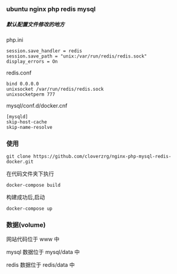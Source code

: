 ### ubuntu nginx php redis mysql

##### 默认配置文件修改的地方

php.ini
```
session.save_handler = redis
session.save_path = "unix:/var/run/redis/redis.sock"
display_errors = On
```

redis.conf
```
bind 0.0.0.0
unixsocket /var/run/redis/redis.sock
unixsocketperm 777
```

mysql/conf.d/docker.cnf
```
[mysqld]
skip-host-cache
skip-name-resolve
```

### 使用

`git clone https://github.com/cloverzrg/nginx-php-mysql-redis-docker.git`

在代码文件夹下执行

`docker-compose build`

构建成功后,启动

`docker-compose up`

### 数据(volume)
网站代码位于 www 中

mysql 数据位于 mysql/data 中

redis 数据位于 redis/data 中